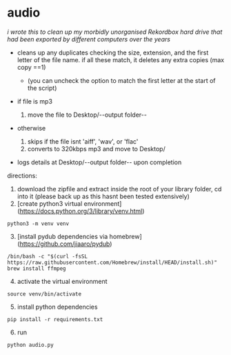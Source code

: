 # audio

*i wrote this to clean up my morbidly unorganised Rekordbox hard drive that had been exported by different computers over the years*

* cleans up any duplicates checking the size, extension, and the first letter of the file name. if all these match, it deletes any extra copies (max copy ==1)
  * (you can uncheck the option to match the first letter at the start of the script)

* if file is mp3
  1. move the file to Desktop/--output folder--
* otherwise
  1. skips if the file isnt 'aiff', 'wav', or 'flac'
  2. converts to 320kbps mp3 and move to Desktop/<output>
 
* logs details at Desktop/--output folder-- upon completion
 
 directions:
 
 1. download the zipfile and extract inside the root of your library folder, cd into it (please back up as this hasnt been tested extensively)
 2. [create python3 virtual environment] (https://docs.python.org/3/library/venv.html)
 ```
 python3 -m venv venv
 ```

 3. [install pydub dependencies via homebrew] (https://github.com/jiaaro/pydub)
 ```
 /bin/bash -c "$(curl -fsSL https://raw.githubusercontent.com/Homebrew/install/HEAD/install.sh)"
 brew install ffmpeg
 ```
 4. activate the virtual environment
 ```
 source venv/bin/activate
 ```
 5. install python dependencies
 ```
 pip install -r requirements.txt
 ```

 
 6. run
 
 ```
 python audio.py
 ```
